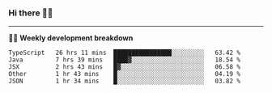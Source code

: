### Hi there 👋🏻

---

<!-- 📊 -->
🧑‍💻 **Weekly development breakdown**
<!--START_SECTION:waka-->
```text
TypeScript   26 hrs 11 mins  ████████████████░░░░░░░░░   63.42 % 
Java         7 hrs 39 mins   ████▓░░░░░░░░░░░░░░░░░░░░   18.54 % 
JSX          2 hrs 43 mins   █▓░░░░░░░░░░░░░░░░░░░░░░░   06.58 % 
Other        1 hr 43 mins    █░░░░░░░░░░░░░░░░░░░░░░░░   04.19 % 
JSON         1 hr 34 mins    █░░░░░░░░░░░░░░░░░░░░░░░░   03.82 % 
```
<!--END_SECTION:waka-->
